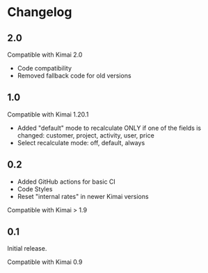 # Changelog

## 2.0

Compatible with Kimai 2.0

- Code compatibility
- Removed fallback code for old versions

## 1.0

Compatible with Kimai 1.20.1

- Added "default" mode to recalculate ONLY if one of the fields is changed: customer, project, activity, user, price
- Select recalculate mode: off, default, always

## 0.2 

- Added GitHub actions for basic CI
- Code Styles
- Reset "internal rates" in newer Kimai versions
  
Compatible with Kimai > 1.9

## 0.1 

Initial release.
  
Compatible with Kimai 0.9
